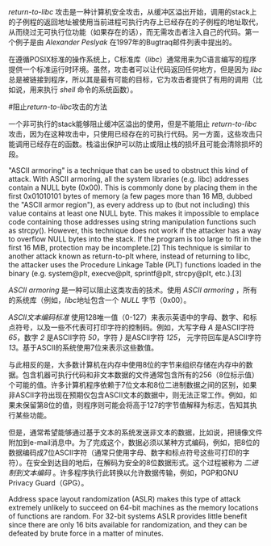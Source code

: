 *return-to-libc* 攻击是一种计算机安全攻击，从缓冲区溢出开始，调用的stack上的子例程的返回地址被使用当前进程可执行内存上已经存在的子例程的地址取代，从而绕过无可执行位功能（如果存在的话），而无需攻击者注入自己的代码。第一个例子是由 *Alexander Peslyak* 在1997年的Bugtraq邮件列表中提出的。

在遵循POSIX标准的操作系统上，C标准库（*libc*）通常用来为C语言编写的程序提供一个标准运行时环境。虽然，攻击者可以让代码返回任何地方，但是因为 *libc*总是被链接到程序，所以其是最有可能的目标，它为攻击者提供了有用的调用（比如说，用来执行 *shell* 命令的系统函数）。

#阻止*return-to-libc*攻击的方法

一个非可执行的stack能够阻止缓冲区溢出的使用，但是不能阻止 *return-to-libc* 攻击，因为在这种攻击中，只使用已经存在的可执行代码。另一方面，这些攻击只能调用已经存在的函数。栈溢出保护可以防止或阻止栈的损坏且可能会清除损坏的段。

"ASCII armoring" is a technique that can be used to obstruct this kind of attack. With ASCII armoring, all the system libraries (e.g. libc) addresses contain a NULL byte (0x00). This is commonly done by placing them in the first 0x01010101 bytes of memory (a few pages more than 16 MB, dubbed the "ASCII armor region"), as every address up to (but not including) this value contains at least one NULL byte. This makes it impossible to emplace code containing those addresses using string manipulation functions such as strcpy(). However, this technique does not work if the attacker has a way to overflow NULL bytes into the stack. If the program is too large to fit in the first 16 MiB, protection may be incomplete.[2] This technique is similar to another attack known as return-to-plt where, instead of returning to libc, the attacker uses the Procedure Linkage Table (PLT) functions loaded in the binary (e.g. system@plt, execve@plt, sprintf@plt, strcpy@plt, etc.).[3]

*ASCII armoring* 是一种可以阻止这类攻击的技术。使用 *ASCII armoring* ，所有的系统库（例如，*libc*地址包含一个 *NULL* 字节（0x00）。

*ASCII文本编码标准* 使用128唯一值（0-127）来表示英语中的字母、数字、和标点符号，以及一些不代表可打印字符的控制码。例如，大写字母 *A* 是ASCII字符 *65*，数字 *2* 是ASCII字符 *50*，字符 *}* 是ASCII字符 *125*， 元字符回车是ASCII字符 *13*。基于ASCII的系统使用7位来表示这些数值。

与此相反的是，大多数计算机在内存中使用8位的字节来组织存储在内存中的数据。包含机器可执行代码和非文本数据的文件通常包含所有的256（8位标示值）个可能的值。许多计算机程序依赖于7位文本和8位二进制数据之间的区别，如果非ASCII字符出现在预期仅包含ASCII文本的数据中，则无法正常工作。例如，如果未保留第8位的值，则程序则可能会将高于127的字节值解释为标志，告知其执行某些功能。

但是，通常希望能够通过基于文本的系统发送非文本的数据，比如说，把镜像文件附加到e-mail消息中。为了完成这个，数据必须以某种方式编码，例如，把8位的数据编码成7位ASCII字符（通常只使用字母、数字和标点符号这些可打印的字符）。在安全到达目的地后，在解码为安全的8位数据形式。这个过程被称为 *二进制到文本编码* 。许多程序执行此转换以允许数据传输，例如，PGP和GNU Privacy Guard（GPG）。

Address space layout randomization (ASLR) makes this type of attack extremely unlikely to succeed on 64-bit machines as the memory locations of functions are random. For 32-bit systems ASLR provides little benefit since there are only 16 bits available for randomization, and they can be defeated by brute force in a matter of minutes.